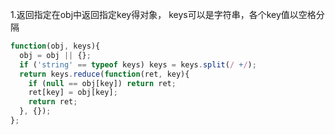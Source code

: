 1.返回指定在obj中返回指定key得对象，
keys可以是字符串，各个key值以空格分隔
```js
function(obj, keys){
  obj = obj || {};
  if ('string' == typeof keys) keys = keys.split(/ +/);
  return keys.reduce(function(ret, key){
    if (null == obj[key]) return ret;
    ret[key] = obj[key];
    return ret;
  }, {});
};
```
